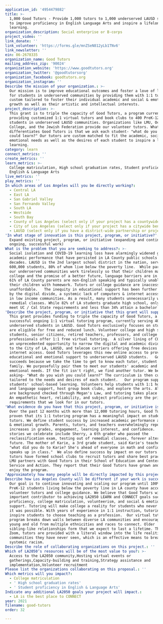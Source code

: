 ```yaml
---
application_id: '4954479882'
title: >-
  1,000 Good Tutors - Provide 1,000 tutors to 1,000 underserved LAUSD students
  to improve proficiency in English Language Arts and inspire a lifelong love of
  learning.
organization_description: Social enterprise or B-corps
project_video: ''
link_donate: ''
link_volunteer: 'https://forms.gle/mnZSeN812yLb1TNv6'
link_newsletter: ''
ein: 86-2678335
organization_name: Good Tutors
mailing_address_zip: '90024'
organization_website: 'https://www.goodtutors.org'
organization_twitter: '@goodtutorsorg'
organization_facebook: goodtutors.org
organization_instagram: ''
Describe the mission of your organization.: >-
  Our mission is to improve educational outcomes and foster a love of learning
  for students in underserved communities by providing them with 1:1 tutoring,
  custom tailored to foster their individual academic and social & emotional
  growth as well as their artistic and intellectual interests.
project_description: >-
  This grant is to triple the capacity of Good Tutors, a program currently
  providing customized 1:1 virtual tutors and book clubs to 400 PreK-12th grade
  students in underserved LAUSD communities. Organizations like LMU, Occidental
  College, and the Jewish Federation provide our volunteer tutors. What
  differentiates Good Tutors is that we ask each student- "what do you wish you
  could learn?" Our tutors are custom matched to fit the academic, social &
  emotional needs as well as the desires of each student to inspire a love of
  learning.
category: learn
connect_metrics: ''
create_metrics: ''
learn_metrics: >-
  College matriculation, High school graduation rates, Student proficiency in
  English & Language Arts
live_metrics: ''
play_metrics: ''
In which areas of Los Angeles will you be directly working?:
  - Central LA
  - East LA
  - San Gabriel Valley
  - San Fernando Valley
  - South LA
  - Westside
  - South Bay
  - County of Los Angeles (select only if your project has a countywide benefit)
  - City of Los Angeles (select only if your project has a citywide benefit)
  - LAUSD (select only if you have a district-wide partnership or project)
'In what stage of innovation is this project, program, or initiative?': >-
  Expand existing project, program, or initiative (expanding and continuing
  ongoing, successful work)
What is the problem that you are seeking to address?: >-
  Social isolation and COVID-19 learning loss have alarmingly widened gaps in
  academic performance that have persisted in LA County public schools for
  decades. LAUSD is the 2nd largest school district in the nation, serving
  600,000 students, 80% of whom live below the poverty line.  While parents in
  our underserved communities work tirelessly so that their children may attend
  college and the promise of a better future, language barriers are in the way.
  61% of LA County parents are non-English speaking and typically unable to help
  their children with homework. Tutors or college guidance are inaccessible and
  unaffordable.   The inequity in educational support has been further widened
  by the digital divide, a systemic lack of computers & internet access at homes
  in low income communities. As a result, many students unnecessarily wind up in
  remedial classes. While 82% of LA students graduate high school, only half
  meet UC / Cal State requirements and less than 34% attain a bachelor’s degree.
'Describe the project, program, or initiative that this grant will support to address the problem identified.': >-
  This grant provides funding to triple the capacity of Good Tutors, a
  successful ongoing 1:1 virtual tutoring program, currently serving 400
  underserved students in LAUSD. Good Tutors exclusively focuses on students who
  are eligible for free and reduced lunch. Volunteer college and high school
  students, senior citizens, retired teachers, professors, and college guidance
  professionals offer 1:1 free virtual tutoring.  A silver lining of COVID-19 is
  an unprecedented opportunity to narrow the digital and academic divide, thanks
  to the City of LA, LAUSD, and telecom carriers offering free devices &
  internet access. Good Tutors leverages this new online access to provide
  educational and emotional support to underserved LAUSD students.   Good Tutors
  succeeds because we take the time to get to know each tutor, student and
  family. We purposefully pair them to meet our students' academic and social &
  emotional needs. If the fit isn't right, we find another tutor. We begin by
  asking- "What do you wish you could learn?" The curriculum is then custom
  tailored to the needs and desires of each student.   Our program supplements
  students' school-based learning. Volunteers help students with 1:1 homework
  and language support, host group book clubs, and explore the arts. All tutors
  are background checked through Megan's Law, and tutoring takes place via Zoom.
  An empathetic heart, reliability, and subject proficiency are the principal
  requirements that we look for in our tutors.
'What evidence do you have that this project, program, or initiative is or will be successful, and how will you define and measure success?': >-
  Over the past 12 months with more than 12,000 tutoring hours, Good Tutors has
  proven that its 1:1 tutoring program has a meaningful impact on students and
  tutors. We define student success by increased academic performance and social
  & emotional growth. Parents, tutors, and teachers overwhelmingly report
  increases in grades, engagement, learning interest, and confidence.  Some
  stories we celebrate include Sherry, a 6th grader who passed the
  reclassification exam, testing out of remedial classes, forever altering her
  future. The mother of Karie, a 3rd grade student, said Karie's teacher asked-
  "what did you do to Karie? She's ahead of everyone in math and confidently
  speaks up in class."  We also define success by impact on our tutors. Student
  tutors have formed school clubs to recruit tutors and share best practices.
  LMU partners with Good Tutors in their School of Education and Center for
  Service and Action. They report that their Good Tutors have grown and greatly
  enjoy the program.
'Approximately how many people will be directly impacted by this project, program, or initiative?': '2000'
Describe how Los Angeles County will be different if your work is successful.: >-
  Our goal is to continue innovating and scaling our program until 100% of
  PreK-12 students living below the poverty line in LA county have access to
  volunteer tutors and college guidance. We believe that Good Tutors will be an
  important contributor to achieving LA2050 LEARN and CONNECT goals such as ELA
  proficiency, college matriculation, volunteerism, and social & emotional
  support. Tutoring will make college a reality for students who never thought
  it was possible. With years of experience in 1:1 instruction, tutoring will
  inspire students to choose teaching as a profession.  Our virtual tutoring
  program breaks down walls between diverse LA communities and encourages people
  young and old from multiple ethnicities and races to connect. Older
  sibling-like relationships form that we expect to last a lifetime. Thanks to
  Zoom, tutors are provided with a literal window into the life realities in
  communities they have never seen, which is an effective means to break down
  systemic racism.
Describe the role of collaborating organizations on this project.: ''
Which of LA2050’s resources will be of the most value to you?: >-
  Access to the LA2050 community,Hosting virtual events or
  gatherings,Capacity-building and training,Strategy assistance and
  implementation,Volunteer recruitment
Please list the organizations collaborating on this proposal.: ''
Which metrics will you impact?:
  - College matriculation
  - ' High school graduation rates'
  - ' Student proficiency in English & Language Arts'
Indicate any additional LA2050 goals your project will impact.:
  - LA is the best place to CONNECT
year: 2021
filename: good-tutors
order: 32

---
```

